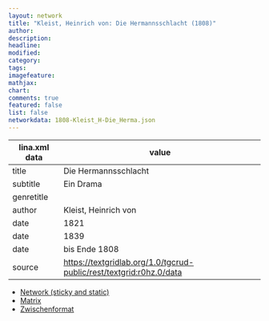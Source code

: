 ```yaml
---
layout: network
title: "Kleist, Heinrich von: Die Hermannsschlacht (1808)"
author:
description:
headline:
modified:
category:
tags:
imagefeature: 
mathjax: 
chart: 
comments: true
featured: false
list: false
networkdata: 1808-Kleist_H-Die_Herma.json
---
```

lina.xml data  | value
------------- | -------------
title|Die Hermannsschlacht
subtitle|Ein Drama
genretitle|
author|Kleist, Heinrich von
date|1821
date|1839
date|bis Ende 1808
source|https://textgridlab.org/1.0/tgcrud-public/rest/textgrid:r0hz.0/data


* [Network (sticky and static)](/network78)
* [Matrix](/matrix78)
* [Zwischenformat](/lina78 )
